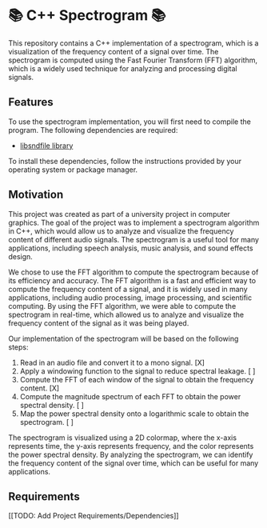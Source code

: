 # :books: C++ Spectrogram :books:

This repository contains a C++ implementation of a spectrogram, which is a visualization of the frequency content of a signal over time. The spectrogram is computed using the Fast Fourier Transform (FFT) algorithm, which is a widely used technique for analyzing and processing digital signals.

## Features
To use the spectrogram implementation, you will first need to compile the program. The following dependencies are required:

  + [libsndfile library](https://github.com/libsndfile/libsndfile/releases)

To install these dependencies, follow the instructions provided by your operating system or package manager.

## Motivation

This project was created as part of a university project in computer graphics. The goal of the project was to implement a spectrogram algorithm in C++, which would allow us to analyze and visualize the frequency content of different audio signals. The spectrogram is a useful tool for many applications, including speech analysis, music analysis, and sound effects design.

We chose to use the FFT algorithm to compute the spectrogram because of its efficiency and accuracy. The FFT algorithm is a fast and efficient way to compute the frequency content of a signal, and it is widely used in many applications, including audio processing, image processing, and scientific computing. By using the FFT algorithm, we were able to compute the spectrogram in real-time, which allowed us to analyze and visualize the frequency content of the signal as it was being played.

Our implementation of the spectrogram will be based on the following steps:

<ol>
    <li>Read in an audio file and convert it to a mono signal. [X]</li>
    <li>Apply a windowing function to the signal to reduce spectral leakage. [ ]</li>
    <li>Compute the FFT of each window of the signal to obtain the frequency content. [X]</li>
    <li>Compute the magnitude spectrum of each FFT to obtain the power spectral density. [ ]</li>
    <li>Map the power spectral density onto a logarithmic scale to obtain the spectrogram. [ ]</li>
</ol>

The spectrogram is visualized using a 2D colormap, where the x-axis represents time, the y-axis represents frequency, and the color represents the power spectral density. By analyzing the spectrogram, we can identify the frequency content of the signal over time, which can be useful for many applications.

## Requirements

[[TODO: Add Project Requirements/Dependencies]]
